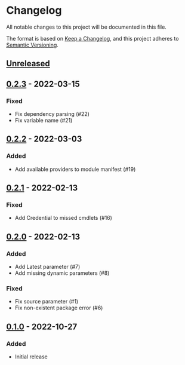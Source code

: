 # Changelog

All notable changes to this project will be documented in this file.

The format is based on [Keep a Changelog](https://keepachangelog.com/en/1.0.0/),
and this project adheres to [Semantic Versioning](https://semver.org/spec/v2.0.0.html).

## [Unreleased]

## [0.2.3] - 2022-03-15

### Fixed

- Fix dependency parsing (#22)
- Fix variable name (#21)

## [0.2.2] - 2022-03-03

### Added

- Add available providers to module manifest (#19)

## [0.2.1] - 2022-02-13

### Fixed

- Add Credential to missed cmdlets (#16)

## [0.2.0] - 2022-02-13

### Added

- Add Latest parameter (#7)
- Add missing dynamic parameters (#8)

### Fixed

- Fix source parameter (#1)
- Fix non-existent package error (#6)

## [0.1.0] - 2022-10-27

### Added

- Initial release

[Unreleased]: https://github.com/AnyPackage/AnyPackage.PowerShellGet/compare/v0.2.3...HEAD
[0.2.3]: https://github.com/AnyPackage/AnyPackage.PowerShellGet/releases/tag/v0.2.3
[0.2.2]: https://github.com/AnyPackage/AnyPackage.PowerShellGet/releases/tag/v0.2.2
[0.2.1]: https://github.com/AnyPackage/AnyPackage.PowerShellGet/releases/tag/v0.2.1
[0.2.0]: https://github.com/AnyPackage/AnyPackage.PowerShellGet/releases/tag/v0.2.0
[0.1.0]: https://github.com/AnyPackage/AnyPackage.PowerShellGet/releases/tag/v0.1.0
